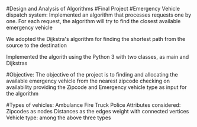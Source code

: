 #Design and Analysis of Algorithms
#Final Project
#Emergency Vehicle dispatch system:
Implemented an algorithm that processes requests one by one. For each request, the algorithm will try to find the closest available emergency vehicle

We adopted the Dijkstra's algorithm for finding the shortest path from the source to the destination

Implemented the algorith using the Python 3 with two classes, as main and Dijkstras

#Objective:
The objective of the project is to finding and allocating the available emergency vehicle from the nearest zipcode checking on availability providing the Zipcode and Emergency vehicle type as input for the algorithm

#Types of vehicles:
Ambulance
Fire Truck
Police
Attributes considered:
Zipcodes as nodes
Distances as the edges weight with connected vertices
Vehicle type: among the above three types
